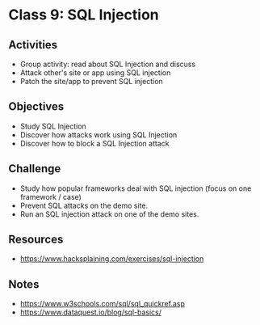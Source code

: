 
# Class 9: SQL Injection

## Activities
  - Group activity: read about SQL Injection and discuss
  - Attack other's site or app using SQL injection
  - Patch the site/app to prevent SQL injection

## Objectives
  - Study SQL Injection
  - Discover how attacks work using SQL Injection
  - Discover how to block a SQL Injection attack

## Challenge
  - Study how popular frameworks deal with SQL injection (focus on one framework / case)
  - Prevent SQL attacks on the demo site.
  - Run an SQL injection attack on one of the demo sites.

## Resources
  - https://www.hacksplaining.com/exercises/sql-injection

## Notes
  - https://www.w3schools.com/sql/sql_quickref.asp
  - https://www.dataquest.io/blog/sql-basics/
